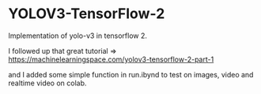 # YOLOV3-TensorFlow-2
Implementation of yolo-v3 in tensorflow 2.

I followed up that great tutorial  => https://machinelearningspace.com/yolov3-tensorflow-2-part-1

and I added some simple function in run.ibynd to test on images, video and realtime video on colab.
